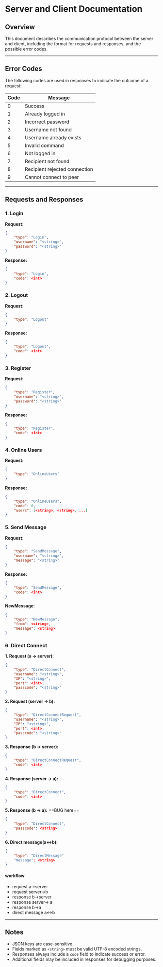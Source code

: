 # Server and Client Documentation

## Overview
This document describes the communication protocol between the server and client, including the format for requests and responses, and the possible error codes.

---

## Error Codes
The following codes are used in responses to indicate the outcome of a request:

| Code | Message                               |
|------|---------------------------------------|
| 0    | Success                               |
| 1    | Already logged in                     |
| 2    | Incorrect password                    |
| 3    | Username not found                    |
| 4    | Username already exists               |
| 5    | Invalid command                       |
| 6    | Not logged in                         |
| 7    | Recipient not found                   |
| 8    | Recipient rejected connection         |
| 9    | Cannot connect to peer                |

---

## Requests and Responses

### 1. Login
**Request:**
```json
{
    "type": "Login",
    "username": "<string>",
    "password": "<string>"
}
```

**Response:**
```json
{
    "type": "Login",
    "code": <int>
}
```

### 2. Logout
**Request:**
```json
{
    "type": "Logout"
}
```

**Response:**
```json
{
    "type": "Logout",
    "code": <int>
}
```

### 3. Register
**Request:**
```json
{
    "type": "Register",
    "username": "<string>",
    "password": "<string>"
}
```

**Response:**
```json
{
    "type": "Register",
    "code": <int>
}
```

### 4. Online Users
**Request:**
```json
{
    "type": "OnlineUsers"
}
```

**Response:**
```json
{
    "type": "OnlineUsers",
    "code": 0,
    "users": [<string>, <string>, ...]
}
```

### 5. Send Message
**Request:**
```json
{
    "type": "SendMessage",
    "username": "<string>",
    "message": "<string>"
}
```

**Response:**
```json
{
    "type": "SendMessage",
    "code": <int>
}
```

**NewMessage:**
```json
{
    "type": "NewMessage",
    "from": <string>,
    "message": <string>
}
```

### 6. Direct Connect
**1. Request (a -> server):**
```json
{
    "type": "DirectConnect",
    "username": "<string>",
    "IP": "<string>",
    "port": <int>,
    "passcode": "<string>"
}
```

**2. Request (server -> b):**
```json
{
    "type": "DirectConnectRequest", 
    "username": "<string>",
    "IP": "<string>",
    "port": <int>,
    "passcode": "<string>"
}
```

**3. Response (b -> server):**
```json
{
    "type": "DirectConnectRequest",
    "code": <int>
}
```

**4. Response (server -> a):**
```json
{
    "type": "DirectConnect",
    "code": <int>
}
```



**5. Response (b -> a):** ==BUG here==
```json
{
    "type": "DirectConnect",
    "passcode": <string>
}
```


**6. Direct message(a<->b):**
```json
{
    "type": "DirectMessage"
    "message": <string>
}
```

#### workflow

- request a->server
- request server->b
- response b->server
- response server-> a
- response b->a
- direct message a<->b

---

## Notes
- JSON keys are case-sensitive.
- Fields marked as `<string>` must be valid UTF-8 encoded strings.
- Responses always include a `code` field to indicate success or error.
- Additional fields may be included in responses for debugging purposes.
